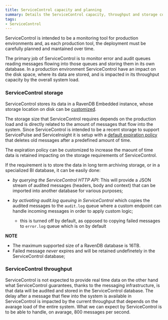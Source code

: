 ```yaml
---
title: ServiceControl capacity and planning
summary: Details the ServiceControl capacity, throughput and storage considerations to plan and support production environments
tags:
- ServiceControl
---
```


ServiceControl is intended to be a monitoring tool for production environments and, as each production tool, the deployment must be carefully planned and mantained over time.

The primary job of ServiceControl is to monitor error and audit queues reading messages flowing into those queues and storing them in its own database. In a production environment ServiceControl have an impact on the disk space, where its data are stored, and is impacted in its throughput capacity by the overall system load.

### ServiceControl storage

ServiceControl stores its data in a RavenDB Embedded instance, whose storage location on disk can be [customized](/ServiceControl/configure-ravendb-location).

The storage size that ServiceControl requires depends on the production load and is directly related to the amount of messages that flow into the system. Since ServiceControl is intended to be a recent storage to support ServicePulse and ServiceInsight it is setup with a [default expiration policy](/ServiceControl/how-purge-expired-data) that deletes old messages after a predefined amount of time.

The expiration policy can be customized to increase the maount of time data is retained impacting on the storage requirements of ServiceControl.

If the requirement is to store the data in long term archiving storage, or in a specialized BI database, it can be easily done:

* *by querying the ServiceControl HTTP API*: This will provide a JSON stream of audited messages (headers, body and context) that can be imported into another database for various purposes;

* *by activating audit.log queuing in ServiceControl* which copies the audited messages to the `audit.log` queue where a custom endpoint can handle incoming messages in order to apply custom logic;
	* this is turned off by default, as opposed to copying failed messages to `error.log` queue which is on by default

**NOTE**

* The maximum supported size of a RavenDB database is 16TB. 
* Failed message *never* expires and will be retained undefinetely in the ServiceControl database;

### ServiceControl throughput

ServiceControl is not expected to provide real time data on the other hand what ServiceControl guarantees, thanks to the messaging infrastructure, is that data will be audited and stored in the ServiceControl database. The delay after a message that flew into the system is available in ServiceControl is impacted by the current throughput that depends on the avarage load of the entire system. What we can expect by ServiceControl is to be able to handle, on avarage, 800 messages per second.